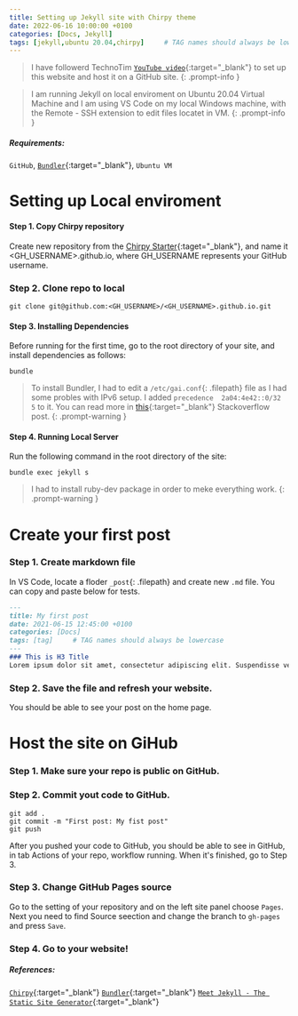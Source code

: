 ```yaml
---
title: Setting up Jekyll site with Chirpy theme
date: 2022-06-16 10:00:00 +0100
categories: [Docs, Jekyll]
tags: [jekyll,ubuntu 20.04,chirpy]     # TAG names should always be lowercase
---
```


> I have followerd TechnoTim [`YouTube video`](https://youtu.be/F8iOU1ci19Q){:target="_blank"} to set up this website and host it on a GitHub site.
{: .prompt-info }

>I am running Jekyll on local enviroment on Ubuntu 20.04 Virtual Machine and I am using VS Code on my local Windows machine, with the Remote - SSH extension to edit files locatet in VM. 
{: .prompt-info }

##### Requirements: 

`GitHub`, [`Bundler`](https://bundler.io/){:target="_blank"}, `Ubuntu VM`


# Setting up Local enviroment

#### Step 1. Copy Chirpy repository
Create new repository from the [Chirpy Starter](https://github.com/cotes2020/chirpy-starter/generate){:taget="_blank"}, and name it <GH_USERNAME>.github.io, where GH_USERNAME represents your GitHub username.

### Step 2. Clone repo to local
```shell
git clone git@github.com:<GH_USERNAME>/<GH_USERNAME>.github.io.git
```

#### Step 3. Installing Dependencies
Before running for the first time, go to the root directory of your site, and install dependencies as follows:
```shell
bundle
```

>To install Bundler, I had to edit a `/etc/gai.conf`{: .filepath} file as I had some probles with IPv6 setup. I added `precedence  2a04:4e42::0/32  5` to it. You can read more in [this](https://stackoverflow.com/questions/49800432/gem-cannot-access-rubygems-org){:target="_blank"} Stackoverflow post.
{: .prompt-warning }

#### Step 4. Running Local Server
Run the following command in the root directory of the site:
```shell
bundle exec jekyll s
```
>I had to install ruby-dev package in order to meke everything work.
{: .prompt-warning }

# Create your first post

### Step 1. Create markdown file
In VS Code, locate a floder `_post`{: .filepath} and create new `.md` file. 
You can copy and paste below for tests.

```markdown
---
title: My first post
date: 2021-06-15 12:45:00 +0100
categories: [Docs]
tags: [tag]     # TAG names should always be lowercase
---
### This is H3 Title 
Lorem ipsum dolor sit amet, consectetur adipiscing elit. Suspendisse vestibulum tellus tristique nibh imperdiet pellentesque. Lorem ipsum dolor sit amet, consectetur adipiscing elit. Sed a ipsum a massa pulvinar eleifend. Pellentesque sodales feugiat eros non mattis. In et augue non urna porttitor vestibulum ornare sit amet ligula.

```

### Step 2. Save the file and refresh your website.

You should be able to see your post on the home page. 

# Host the site on GiHub

### Step 1. Make sure your repo is public on GitHub. 
### Step 2. Commit yout code to GitHub. 

```shell
git add .
git commit -m "First post: My fist post"
git push
```

After you pushed your code to GitHub, you should be able to see in GitHub, in tab Actions of your repo, workflow running. When it's finished, go to Step 3.

### Step 3. Change GitHub Pages source
Go to the setting of your repository and on the left site panel choose `Pages`. Next you need to find Source seection and change the branch to `gh-pages` and press `Save`.

### Step 4. Go to your website!

##### References: 

[`Chirpy`](https://github.com/cotes2020/jekyll-theme-chirpy){:target="_blank"}
[`Bundler`](https://bundler.io/){:target="_blank"}
[`Meet Jekyll - The Static Site Generator`](https://youtu.be/F8iOU1ci19Q){:target="_blank"}



